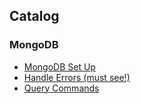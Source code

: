 ## Catalog
### MongoDB
- [MongoDB Set Up](MongoDB/setup.md)
- [Handle Errors (must see!)](MongoDB/handle_error.md)
- [Query Commands](MongoDB/commands.md)

